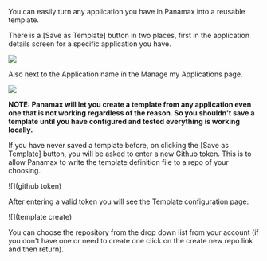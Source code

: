 You can easily turn any application you have in Panamax into a reusable template.  

There is a [Save as Template] button in two places, first in the application details screen for a specific application you have.

![](AppDetails)

Also next to the Application name in the Manage my Applications page. 

![](ManageMyApplications)

**NOTE: Panamax will let you create a template from any application even one that is not working regardless of the reason.  So you shouldn't save a template until you have configured and tested everything is working locally.**

If you have never saved a template before, on clicking the [Save as Template] button, you will be asked to enter a new Github token. This is to allow Panamax to write the template definition file to a repo of your choosing. 

![](github token)

After entering a valid token you will see the Template configuration page: 

![](template create)

You can choose the repository from the drop down list from  your account (if you don't have one or need to create one click on the create new repo link and then return). 



